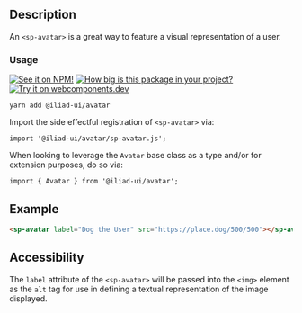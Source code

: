 ## Description

An `<sp-avatar>` is a great way to feature a visual representation of a user.

### Usage

[![See it on NPM!](https://img.shields.io/npm/v/@iliad-ui/avatar?style=for-the-badge)](https://www.npmjs.com/package/@iliad-ui/avatar)
[![How big is this package in your project?](https://img.shields.io/bundlephobia/minzip/@iliad-ui/avatar?style=for-the-badge)](https://bundlephobia.com/result?p=@iliad-ui/avatar)
[![Try it on webcomponents.dev](https://img.shields.io/badge/Try%20it%20on-webcomponents.dev-green?style=for-the-badge)](https://webcomponents.dev/edit/collection/fO75441E1Q5ZlI0e9pgq/i3gAnjAfQVC43ypsIyw8/src/index.ts)

```
yarn add @iliad-ui/avatar
```

Import the side effectful registration of `<sp-avatar>` via:

```
import '@iliad-ui/avatar/sp-avatar.js';
```

When looking to leverage the `Avatar` base class as a type and/or for extension purposes, do so via:

```
import { Avatar } from '@iliad-ui/avatar';
```

## Example

```html
<sp-avatar label="Dog the User" src="https://place.dog/500/500"></sp-avatar>
```

## Accessibility

The `label` attribute of the `<sp-avatar>` will be passed into the `<img>` element as the `alt` tag for use in defining a textual representation of the image displayed.
